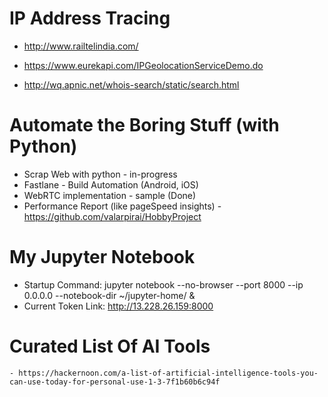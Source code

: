 # IP Address Tracing

- http://www.railtelindia.com/

- https://www.eurekapi.com/IPGeolocationServiceDemo.do
- http://wq.apnic.net/whois-search/static/search.html


# Automate the Boring Stuff (with Python)
* Scrap Web with python - in-progress
* Fastlane - Build Automation (Android, iOS)
* WebRTC implementation - sample (Done)
* Performance Report (like pageSpeed insights) - https://github.com/valarpirai/HobbyProject 


# My Jupyter Notebook

- Startup Command: jupyter notebook --no-browser --port 8000 --ip 0.0.0.0 --notebook-dir ~/jupyter-home/ &
- Current Token Link: http://13.228.26.159:8000


# Curated List Of AI Tools
	- https://hackernoon.com/a-list-of-artificial-intelligence-tools-you-can-use-today-for-personal-use-1-3-7f1b60b6c94f
